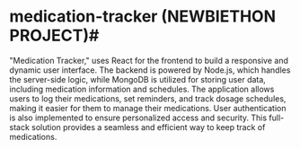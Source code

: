 # medication-tracker (NEWBIETHON PROJECT)#
"Medication Tracker," uses React for the frontend to build a responsive and dynamic user interface. 
The backend is powered by Node.js, which handles the server-side logic, while MongoDB is utilized for storing user data, including medication information and schedules. 
The application allows users to log their medications, set reminders, and track dosage schedules, making it easier for them to manage their medications. 
User authentication is also implemented to ensure personalized access and security. This full-stack solution provides a seamless and efficient way to keep track of medications.
